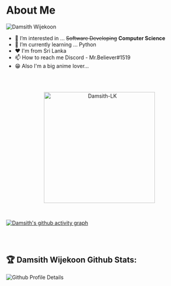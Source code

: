 # About Me

![Damsith Wijekoon](https://readme-typing-svg.herokuapp.com?font=Inter&color=3A9CDF&size=30&weight=700&lines=Call+me+Damsith;Damsith+^_^)
- 👀 I’m interested in ... ~~Software Developing~~ **Computer Science**
- 🌱 I’m currently learning ... Python
- ❤️ I'm from Sri Lanka
- 📫 How to reach me Discord - Mr.Believer#1519
- 😁 Also I'm a big anime lover...

<br/>
<br/>
<p align="center">
    <img src="https://github-readme-stats.vercel.app/api/top-langs?username=Damsith-LK&show_icons=true&locale=en" alt="Damsith-LK" width="300" />
</p>
<br/>


[![Damsith's github activity graph](https://github-readme-activity-graph.cyclic.app/graph?username=Damsith-LK&bg_color=0d1117&color=c9c9c9&line=4c779e&point=a8e5ff&area=true&hide_border=true)](https://github.com/Damsith-LK/github-readme-activity-graph)

<br/>
<br/>


## :trophy: Damsith Wijekoon Github Stats:

![Github Profile Details](https://github-profile-summary-cards.vercel.app/api/cards/profile-details?username=Damsith-LK&theme=github_dark) 


<!---

<h2 align="center"> <img src="https://media.giphy.com/media/iY8CRBdQXODJSCERIr/giphy.gif" width="35px">&nbsp; Views and Followers :eyes:</h2>

<p align="center">

<a href="https://github.com/Damsith-LK/github-profile-views-counter">
    <img src="https://komarev.com/ghpvc/?username=Damsith-LK">
</a>
    <a href="https://github.com/Damsith-LK?tab=followers">
        <img src="https://img.shields.io/github/followers/Damsith-LK?label=Followers&style=social" alt="GitHub Badge">
    </a>
</p>

<p align="center"><img src="https://profile-counter.glitch.me/github-profile-views-counter/count.svg"  alt="roland :: Damsith-LK Visitor's Count" /></p> 


[github]: https://www.github.com/Damsith-LK/



SL-Software-Learner/SL-Software-Learner is a ✨ special ✨ repository because its `README.md` (this file) appears on your GitHub profile.
You can click the Preview link to take a look at your changes.
--->
